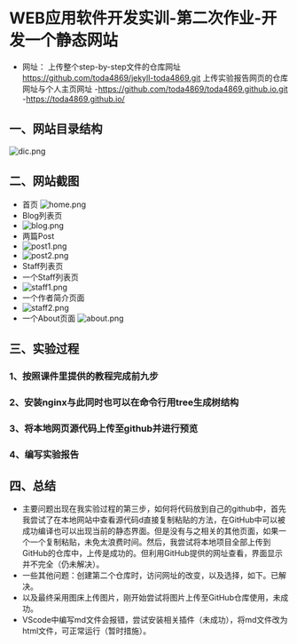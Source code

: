 # WEB应用软件开发实训-第二次作业-开发一个静态网站

- 网址：
上传整个step-by-step文件的仓库网址  https://github.com/toda4869/jekyll-toda4869.git
上传实验报告网页的仓库网址与个人主页网址
-https://github.com/toda4869/toda4869.github.io.git
-https://toda4869.github.io/

## 一、网站目录结构
![dic.png](https://i.loli.net/2021/05/30/nlqjYSeLfcRzo8V.png)
## 二、网站截图
- 首页
![home.png](https://i.loli.net/2021/05/30/t5IYd9DUxnhwMJs.png)
- Blog列表页
- ![blog.png](https://i.loli.net/2021/05/30/pwlQb3TJZXn5GvM.png)
- 两篇Post
- ![post1.png](https://i.loli.net/2021/05/30/yWxnQGIroMewp5T.png)
- ![post2.png](https://i.loli.net/2021/05/30/EjfA4iyQTNlqsWM.png)
- Staff列表页
- 一个Staff列表页
- ![staff1.png](https://i.loli.net/2021/05/30/hEnLPmecqUtjkp1.png)
- 一个作者简介页面
- ![staff2.png](https://i.loli.net/2021/05/30/OAmrjognNVvXT2R.png)
- 一个About页面
![about.png](https://i.loli.net/2021/05/30/9CB1QxjygasETAL.png)
## 三、实验过程
### 1、按照课件里提供的教程完成前九步
### 2、安装nginx与此同时也可以在命令行用tree生成树结构
### 3、将本地网页源代码上传至github并进行预览
### 4、编写实验报告

## 四、总结
- 主要问题出现在我实验过程的第三步，如何将代码放到自己的github中，首先我尝试了在本地网站中查看源代码d直接复制粘贴的方法，在GitHub中可以被成功编译也可以出现当前的静态界面。但是没有与之相关的其他页面，如果一个一个复制粘贴，未免太浪费时间。然后，我尝试将本地项目全部上传到GitHub的仓库中，上传是成功的。但利用GitHub提供的网址查看，界面显示并不完全（仍未解决）。
- 一些其他问题：创建第二个仓库时，访问网址的改变，以及选择，如下。已解决。
- 以及最终采用图床上传图片，刚开始尝试将图片上传至GitHub仓库使用，未成功。
- VScode中编写md文件会报错，尝试安装相关插件（未成功），将md文件改为html文件，可正常运行（暂时措施）。
